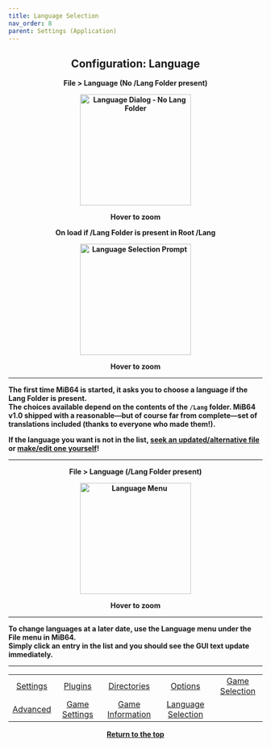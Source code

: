 ```yaml
---
title: Language Selection
nav_order: 8
parent: Settings (Application)
---
```


<style>
.zoom-pair {
  display: flex;
  gap: 12px;
  align-items: flex-start;
  position: relative;
}
.zoom-on-hover {
  display: inline-block;
  position: relative;
}
.zoom-on-hover img {
  display: block;
  cursor: zoom-in;
  transition: transform 0.3s ease;
  transform-origin: left center;
  position: relative;
  z-index: 1;
}
.zoom-on-hover:hover img {
  transform: scale(1.5);
}
.zoom-pair .zoom-on-hover:first-child:hover img {
  z-index: 9999;
}
.zoom-pair .zoom-on-hover:last-child:hover img {
  z-index: 100;
}
</style>

## <center>Configuration: Language</center>
<b>
<div style="text-align: center;">
  <p><strong>File > Language (No /Lang Folder present)</strong></p>
  <div class="zoom-on-hover">
    <img src="/manual/asset/images/lang_1.png" alt="Language Dialog - No Lang Folder" width="220" />
  </div>
  <p><strong>Hover to zoom</strong></p>
  <p>On load if /Lang Folder is present in Root /Lang</p>
</div>

<!-- ClauseEcho: Interactive Image -->

<div style="text-align: center;">
  <div class="zoom-on-hover">
    <img src="/manual/asset/images/lang_4.png" alt="Language Selection Prompt" width="220" />
  </div>
  <p><strong>Hover to zoom</strong></p>
</div>

---

The first time MiB64 is started, it asks you to choose a language if the Lang Folder is present.  
The choices available depend on the contents of the `/Lang` folder. MiB64 v1.0 shipped with a reasonable—but of course far from complete—set of translations included (thanks to everyone who made them!).

If the language you want is not in the list, [seek an updated/alternative file](updating_files) or [make/edit one yourself](language_files)!

---

<p style="text-align: center;"><strong>File > Language (/Lang Folder present)</strong></p>

<div style="text-align: center;">
  <div class="zoom-on-hover">
    <img src="/manual/asset/images/lang_3.png" alt="Language Menu" width="220" />
  </div>
  <p><strong>Hover to zoom</strong></p>
</div>

---

To change languages at a later date, use the Language menu under the File menu in MiB64.  
Simply click an entry in the list and you should see the GUI text update immediately.

---

<table align="center">
  <tr>
    <td style="text-align: center;"><a href="app-settings">Settings</a></td>
    <td style="text-align: center;"><a href="app-plugins">Plugins</a></td>
    <td style="text-align: center;"><a href="app-directories">Directories</a></td>
    <td style="text-align: center;"><a href="app-options">Options</a></td>
    <td style="text-align: center;"><a href="app-game-selection">Game Selection</a></td>
  </tr>
  <tr>
    <td style="text-align: center;"><a href="app-advanced">Advanced</a></td>
    <td style="text-align: center;"><a href="app-game-settings">Game Settings</a></td>
    <td style="text-align: center;"><a href="app-game-information">Game Information</a></td>
    <td style="text-align: center;"><a href="app-language">Language Selection</a></td>
    <td style="text-align: center;">&nbsp;</td>
  </tr>
</table>

<p style="text-align:center"><a href="#">Return to the top</a></p>

<!-- ClauseEcho: app-language.md Anchor Fidelity Restored -->
<!-- VaultEcho: Menu Structure List enforced. app-language.md locked at nav_order: 8 under Settings (Application). -->
